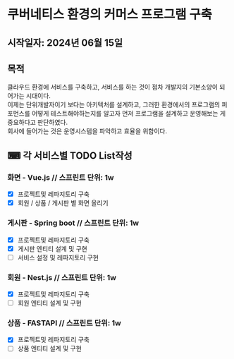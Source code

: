 # 쿠버네티스 환경의 커머스 프로그램 구축
## 시작일자: 2024년 06월 15일
## 목적
클라우드 환경에 서비스를 구축하고, 서비스를 하는 것이 점차 개발지의 기본소양이 되어가는 시대이다.  
이제는 단위개발자이기 보다는 아키텍처를 설계하고, 그러한 환경에서의 프로그램의 퍼포먼스를 어떻게 테스트해야하는지를 알고자 먼저 프로그램을 설계하고 운영해보는 게 중요하다고 판단하였다.  
회사에 들어가는 것은 운영시스템을 파악하고 효율을 위함이다.
## ⌨ 각 서비스별 TODO List작성
### 화면 - Vue.js // 스프린트 단위: 1w
- [x] 프로젝트및 레파지토리 구축
- [x] 회원 / 상품 / 게시판 별 화면 올리기
### 게시판 - Spring boot // 스프린트 단위: 1w
- [x] 프로젝트및 레파지토리 구축
- [x] 게시판 엔티티 설계 및 구현
- [ ] 서비스 설정 및 레파지토리 구현
### 회원 - Nest.js // 스프린트 단위: 1w
- [x] 프로젝트및 레파지토리 구축
- [ ] 회원 엔티티 설계 및 구현
### 상품 - FASTAPI // 스프린트 단위: 1w
- [x] 프로젝트및 레파지토리 구축
- [ ] 상품 엔티티 설계 및 구현
